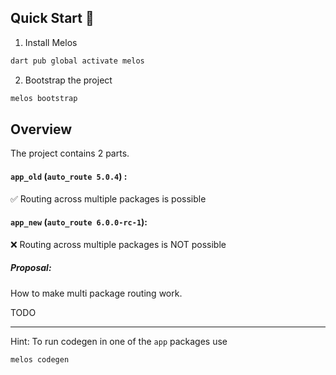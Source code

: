 ## Quick Start 🚀

1. Install Melos

```bash
dart pub global activate melos
```

2. Bootstrap the project
```bash
melos bootstrap
```

## Overview 

The project contains 2 parts.

#### `app_old` (`auto_route 5.0.4`) :

✅ Routing across multiple packages is possible

#### `app_new` (`auto_route 6.0.0-rc-1`):

❌ Routing across multiple packages is NOT possible

##### Proposal:
How to make multi package routing work.

TODO

-----

Hint: To run codegen in one of the `app` packages use
```bash
melos codegen
```
